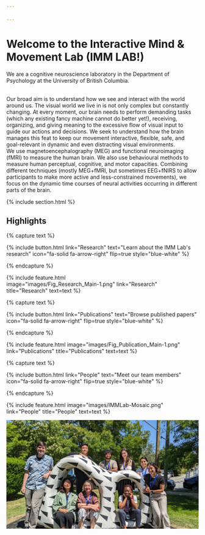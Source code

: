 ```yaml
---

--- 
```


# Welcome to the Interactive Mind & Movement Lab (IMM LAB!)



We are a cognitive neuroscience laboratory in the Department of Psychology at the University of British Columbia.

<br>
Our broad aim is to understand how we see and interact with the world around us. The visual world we live in is not only complex but constantly changing. At every moment, our brain needs to perform demanding tasks (which any existing fancy machine cannot do better yet!), receiving, organizing, and giving meaning to the excessive flow of visual input to guide our actions and decisions. We seek to understand how the brain manages this feat to keep our movement interactive, flexible, safe, and goal-relevant in dynamic and even distracting visual environments.

<br>
We use magnetoencephalography (MEG) and functional neuroimaging (fMRI) to measure the human brain. We also use behavioural methods to measure human perceptual, cognitive, and motor capacities. Combining different techniques (mostly MEG+fMRI, but sometimes EEG+fNIRS to allow participants to make more active and less-constrained movements), we focus on the dynamic time courses of neural activities occurring in different parts of the brain.


<!-- Section break -->
{% include section.html %}

## **Highlights**

<!-- Research -->
{% capture text %}

{%
  include button.html
  link="Research"
  text="Learn about the IMM Lab's research"
  icon="fa-solid fa-arrow-right"
  flip=true
  style="blue-white"
%}

{% endcapture %}

{%
  include feature.html  
  image="images/Fig_Research_Main-1.png"
  link="Research"
  title="Research"
  text=text
%}


<!-- Publications -->
{% capture text %}

{%
  include button.html
  link="Publications"
  text="Browse published papers"
  icon="fa-solid fa-arrow-right"
  flip=true
  style="blue-white"
%}
  
{% endcapture %}

{%
  include feature.html
  image="images/Fig_Publication_Main-1.png"
  link="Publications"
  title="Publications"
  text=text
%}

<!-- Team / People -->
{% capture text %}

{%
  include button.html
  link="People"
  text="Meet our team members"
  icon="fa-solid fa-arrow-right"
  flip=true
  style="blue-white"
%}

{% endcapture %}

{%
  include feature.html
  image="images/IMMLab-Mosaic.png"
  link="People"
  title="People"
  text=text
%}

<!-- Lab photo image -->
![lab-photo](/images/lab-group-photo-img1.jpg)


<!--     nokogiri (1.13.10)
      mini_portile2 (~> 2.8.0)
      racc (~> 1.4)
    nokogiri (1.13.10-arm64-darwin)
      racc (~> 1.4)
-->

